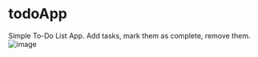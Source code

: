 # todoApp
Simple To-Do List App. Add tasks, mark them as complete, remove them. 
![image](https://user-images.githubusercontent.com/73901137/172359847-d76386e0-8f68-4dab-b637-de45b370ff81.png)
